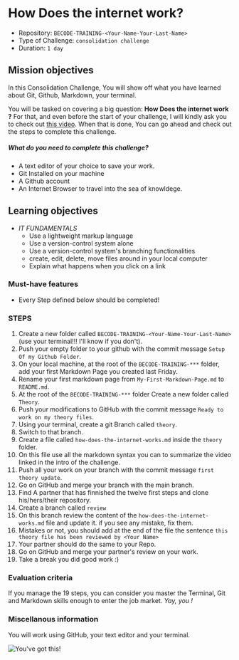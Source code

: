 # How Does the internet work?

- Repository: `BECODE-TRAINING-<Your-Name-Your-Last-Name>`
- Type of Challenge: `consolidation challenge`
- Duration: `1 day`

## Mission objectives

In this Consolidation Challenge, You will show off what you have learned about Git, Github, Markdown, your terminal.

You will be tasked on covering a big question: **How Does the internet work ?**
For that, and even before the start of your challenge, I will kindly ask you to check out [this video](https://www.youtube.com/watch?v=7_LPdttKXPc&ab_channel=Aaron). When that is done, You can go ahead and check out the steps to complete this challenge.


##### What do you need to complete this challenge?

- A text editor of your choice to save your work.
- Git Installed on your machine
- A Github account
- An Internet Browser to travel into the sea of knowldege.

## Learning objectives
- *IT FUNDAMENTALS*
    - Use a lightweight markup language
    - Use a version-control system alone
    - Use a version-control system's branching functionalities
    - create, edit, delete, move files around in your local computer
    - Explain what happens when you click on a link

### Must-have features
- Every Step defined below should be completed!

### STEPS
1. Create a new folder called `BECODE-TRAINING-<Your-Name-Your-Last-Name>`(use your terminal!!! I'll know if you don't).
2. Push your empty folder to your github with the commit message `Setup Of my Github Folder`.
3. On your local machine, at the root of the `BECODE-TRAINING-***` folder, add your first Markdown Page you created last Friday.
4. Rename your first markdown page from `My-First-Markdown-Page.md` to `README.md`.
5. At the root of the `BECODE-TRAINING-***` folder Create a new folder called `Theory`.
6. Push your modifications to GitHub with the commit message `Ready to work on my theory files`.
7. Using your terminal, create a git Branch called `theory`.
8. Switch to that branch.
9. Create a file called `how-does-the-internet-works.md` inside the `theory` folder.
10. On this file use all the markdown syntax you can to summarize the video linked in the intro of the challenge.
11. Push all your work on your branch with the commit message `first theory update`.
12. Go on GitHub and merge your branch with the main branch.
13. Find A partner that has finnished the twelve first steps and clone his/hers/their repository.
14. Create a branch called `review`
15. On this branch review the content of the `how-does-the-internet-works.md` file and update it. if you see any mistake, fix them.
16. Mistakes or not, you should add at the end of the file the sentence `this theory file has been reviewed by <Your Name>`
17. Your partner should do the same to your Repo.
18. Go on GitHub and merge your partner's review on your work.
19. Take a break you did good work :)

### Evaluation criteria
If you manage the 19 steps, you can consider you master the Terminal, Git and Markdown skills enough to enter the job market. _Yay, you !_

### Miscellanous information

You will work using GitHub, your text editor and your terminal.




![You've got this!](https://media.giphy.com/media/cnhpl4IeYgU7MCBdV2/giphy.gif)


